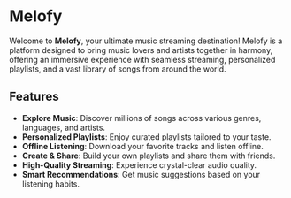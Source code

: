 # Melofy

Welcome to **Melofy**, your ultimate music streaming destination! Melofy is a platform designed to bring music lovers and artists together in harmony, offering an immersive experience with seamless streaming, personalized playlists, and a vast library of songs from around the world.

## Features

- **Explore Music**: Discover millions of songs across various genres, languages, and artists.
- **Personalized Playlists**: Enjoy curated playlists tailored to your taste.
- **Offline Listening**: Download your favorite tracks and listen offline.
- **Create & Share**: Build your own playlists and share them with friends.
- **High-Quality Streaming**: Experience crystal-clear audio quality.
- **Smart Recommendations**: Get music suggestions based on your listening habits.
